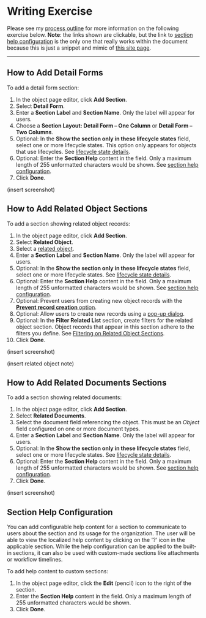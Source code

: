 # Writing Exercise

Please see my [process outline](veevaProcess.md) for more information on the following exercise below. **Note**: the links shown are clickable, but the link to [section help configuration](#section-help-configuration) is the only one that really works within the document because this is just a snippet and mimic of [this site page](http://vaulthelp.vod309.com/wordpress/admin-user-help/fields-objects/configuring-object-page-layouts/).

---

## How to Add Detail Forms
To add a detail form section:

1. In the object page editor, click **Add Section**.
2. Select **Detail Form**.
3. Enter a **Section Label** and **Section Name**. Only the label will appear for users.
4. Choose a **Section Layout: Detail Form – One Column** or **Detail Form – Two Columns**.
5. Optional: In the **Show the section only in these lifecycle states** field, select one or more lifecycle states. This option only appears for objects that use lifecycles. See [lifecycle state details](#state-details).
6. Optional: Enter the **Section Help** content in the field. Only a maximum length of 255 unformatted characters would be shown. See [section help configuration](#section-help-configuration).
7. Click **Done**.

(insert screenshot)

## How to Add Related Object Sections

To add a section showing related object records:

1. In the object page editor, click **Add Section**.
2. Select **Related Object**.
3. Select a [related object](#related-objects). 
4. Enter a **Section Label** and **Section Name**. Only the label will appear for users.
5. Optional: In the **Show the section only in these lifecycle states** field, select one or more lifecycle states. See [lifecycle state details](#state-details).
6. Optional: Enter the **Section Help** content in the field. Only a maximum length of 255 unformatted characters would be shown. See [section help configuration](#section-help-configuration).
7. Optional: Prevent users from creating new object records with the [**Prevent record creation** option](#prevent-creation).
8. Optional: Allow users to create new records using a [pop-up dialog](#pop-up-dialog).
9. Optional: In the **Filter Related List** section, create filters for the related object section. Object records that appear in this section adhere to the filters you define. See [Filtering on Related Object Sections](#filter-sections).
10. Click **Done**.

(insert screenshot)

(insert related object note)

## How to Add Related Documents Sections

To add a section showing related documents: 

1. In the object page editor, click **Add Section**.
2. Select **Related Documents**.
3. Select the document field referencing the object. This must be an *Object* field configured on one or more document types.
4. Enter a **Section Label** and **Section Name**. Only the label will appear for users.
5. Optional: In the **Show the section only in these lifecycle states** field, select one or more lifecycle states. See [lifecycle state details](#state-details).
6. Optional: Enter the **Section Help** content in the field. Only a maximum length of 255 unformatted characters would be shown. See [section help configuration](#section-help-configuration).
7. Click **Done**.

(insert screenshot)

## Section Help Configuration
You can add configurable help content for a section to communicate to users about the section and its usage for the organization. The user will be able to view the localized help content by clicking on the '?' icon in the applicable section. While the help configuration can be applied to the built-in sections, it can also be used with custom-made sections like attachments or workflow timelines.

To add help content to custom sections:

1. In the object page editor, click the **Edit** (pencil) icon to the right of the section.
2. Enter the **Section Help** content in the field. Only a maximum length of 255 unformatted characters would be shown.
3. Click **Done**.
